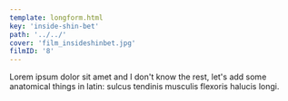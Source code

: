 ```yaml
---
template: longform.html
key: 'inside-shin-bet'
path: '../../'
cover: 'film_insideshinbet.jpg'
filmID: '8'
---
```


Lorem ipsum dolor sit amet and I don't know the rest, let's add some anatomical things in latin: sulcus tendinis musculis flexoris halucis longi.
